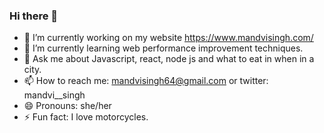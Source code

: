 ### Hi there 👋

- 🔭 I’m currently working on my website https://www.mandvisingh.com/
- 🌱 I’m currently learning web performance improvement techniques.
- 💬 Ask me about Javascript, react, node js and what to eat in when in a city.
- 📫 How to reach me: mandvisingh64@gmail.com or twitter: mandvi__singh
- 😄 Pronouns: she/her
- ⚡ Fun fact: I love motorcycles.

